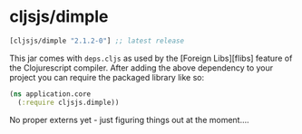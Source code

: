 # cljsjs/dimple

[](dependency)
```clojure
[cljsjs/dimple "2.1.2-0"] ;; latest release
```
[](/dependency)

This jar comes with `deps.cljs` as used by the [Foreign Libs][flibs] feature
of the Clojurescript compiler. After adding the above dependency to your project
you can require the packaged library like so:

```clojure
(ns application.core
  (:require cljsjs.dimple))
```

No proper externs yet - just figuring things out at the moment....
